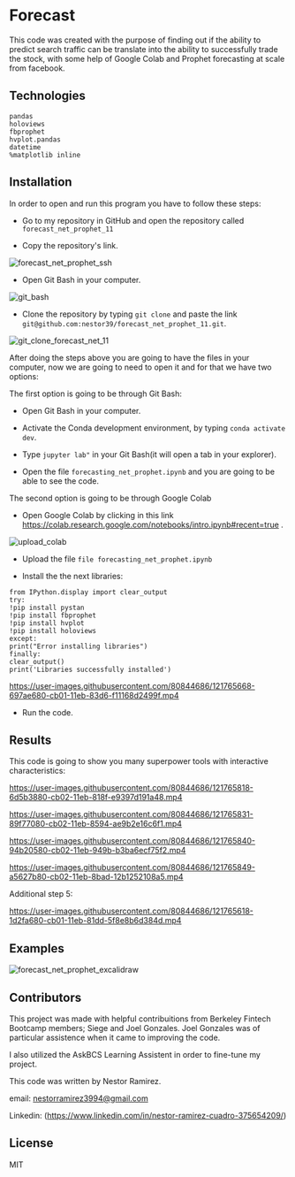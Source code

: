 # Forecast 
This code was created with the purpose of finding out if the ability to predict search traffic can be translate into the ability to successfully trade the stock, with some help of Google Colab and Prophet forecasting at scale from facebook.

## Technologies
```
pandas
holoviews 
fbprophet 
hvplot.pandas
datetime
%matplotlib inline
```

## Installation

In order to open and run this program you have to follow these steps:

* Go to my repository in GitHub and open the repository called ```forecast_net_prophet_11```

* Copy the repository's link.

![forecast_net_prophet_ssh](https://user-images.githubusercontent.com/80844686/121765219-38e57d80-cafe-11eb-89a0-a8cbc27c228d.jpeg)


* Open Git Bash in your computer.

![git_bash](https://user-images.githubusercontent.com/80844686/115638940-40d82c80-a2c8-11eb-816a-e991b245cd88.jpg)

* Clone the repository by typing ```git clone``` and paste the link ``` git@github.com:nestor39/forecast_net_prophet_11.git ```.

![git_clone_forecast_net_11](https://user-images.githubusercontent.com/80844686/121765210-24a18080-cafe-11eb-8264-9b5c48e05f68.jpg)


After doing the steps above you are going to have the files in your computer, now we are going to need to open it and for that we have two options: 

The first option is going to be through Git Bash:
 * Open Git Bash in your computer.
  
  * Activate  the Conda development environment, by typing ```conda activate dev```.
  
 * Type  ```jupyter lab"``` in your Git Bash(it will open a tab in your explorer).
  
 * Open the file ```forecasting_net_prophet.ipynb``` and you are going to be able to see the code.

The second option is going to be through Google Colab
  * Open Google Colab by clicking in this link https://colab.research.google.com/notebooks/intro.ipynb#recent=true . 
  
  ![upload_colab](https://user-images.githubusercontent.com/80844686/121765292-ad202100-cafe-11eb-9340-e7da5633fe96.jpg)

  
  * Upload the file ```file forecasting_net_prophet.ipynb``` 
  
  * Install the the next libraries:
  ```
from IPython.display import clear_output
try:
  !pip install pystan
  !pip install fbprophet
  !pip install hvplot
  !pip install holoviews
except:
  print("Error installing libraries")
finally:
  clear_output()
  print('Libraries successfully installed')
  ```
  
https://user-images.githubusercontent.com/80844686/121765668-697ae680-cb01-11eb-83d6-f11168d2499f.mp4


  
  * Run the code.
  

## Results

This code is going to show you many superpower tools with interactive characteristics:


https://user-images.githubusercontent.com/80844686/121765818-6d5b3880-cb02-11eb-818f-e9397d191a48.mp4



https://user-images.githubusercontent.com/80844686/121765831-89f77080-cb02-11eb-8594-ae9b2e16c6f1.mp4


https://user-images.githubusercontent.com/80844686/121765840-94b20580-cb02-11eb-949b-b3ba6ecf75f2.mp4



https://user-images.githubusercontent.com/80844686/121765849-a5627b80-cb02-11eb-8bad-12b1252108a5.mp4




Additional step 5:


https://user-images.githubusercontent.com/80844686/121765618-1d2fa680-cb01-11eb-81dd-5f8e8b6d384d.mp4




## Examples

![forecast_net_prophet_excalidraw](https://user-images.githubusercontent.com/80844686/121763729-21ed5e00-caf3-11eb-9e9d-5c213c016c50.jpeg)


## Contributors

This project was made with helpful contribuitions from Berkeley Fintech Bootcamp members; Siege and Joel Gonzales. Joel Gonzales was of particular assistence when it came to improving the code.

I also utilized the AskBCS Learning Assistent in order to fine-tune my project.

This code was written by Nestor Ramirez.

email: nestorramirez3994@gmail.com

Linkedin: (https://www.linkedin.com/in/nestor-ramirez-cuadro-375654209/)


## License
MIT
